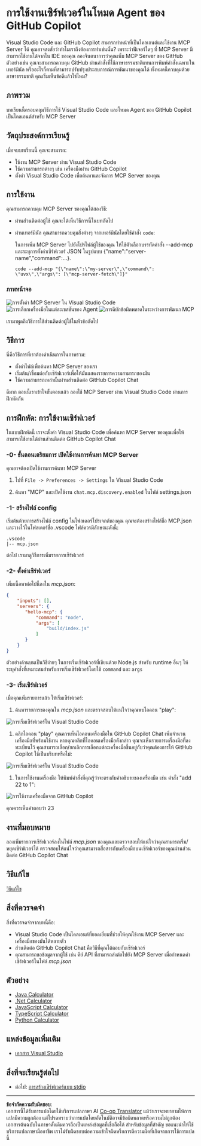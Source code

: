 <!--
CO_OP_TRANSLATOR_METADATA:
{
  "original_hash": "d940b5e0af75e3a3a4d1c3179120d1d9",
  "translation_date": "2025-08-26T17:48:31+00:00",
  "source_file": "03-GettingStarted/04-vscode/README.md",
  "language_code": "th"
}
-->
# การใช้งานเซิร์ฟเวอร์ในโหมด Agent ของ GitHub Copilot

Visual Studio Code และ GitHub Copilot สามารถทำหน้าที่เป็นไคลเอนต์และใช้งาน MCP Server ได้ คุณอาจสงสัยว่าทำไมเราถึงต้องการทำเช่นนั้น? เพราะว่าฟีเจอร์ใดๆ ที่ MCP Server มีสามารถใช้งานได้จากใน IDE ของคุณ ลองจินตนาการว่าคุณเพิ่ม MCP Server ของ GitHub ตัวอย่างเช่น คุณจะสามารถควบคุม GitHub ผ่านคำสั่งที่ใช้ภาษาธรรมชาติแทนการพิมพ์คำสั่งเฉพาะในเทอร์มินัล หรืออะไรก็ตามที่สามารถปรับปรุงประสบการณ์การพัฒนาของคุณได้ ทั้งหมดนี้ควบคุมด้วยภาษาธรรมชาติ คุณเริ่มเห็นข้อดีแล้วใช่ไหม?

## ภาพรวม

บทเรียนนี้ครอบคลุมวิธีการใช้ Visual Studio Code และโหมด Agent ของ GitHub Copilot เป็นไคลเอนต์สำหรับ MCP Server

## วัตถุประสงค์การเรียนรู้

เมื่อจบบทเรียนนี้ คุณจะสามารถ:

- ใช้งาน MCP Server ผ่าน Visual Studio Code
- ใช้ความสามารถต่างๆ เช่น เครื่องมือผ่าน GitHub Copilot
- ตั้งค่า Visual Studio Code เพื่อค้นหาและจัดการ MCP Server ของคุณ

## การใช้งาน

คุณสามารถควบคุม MCP Server ของคุณได้สองวิธี:

- ผ่านส่วนติดต่อผู้ใช้ คุณจะได้เห็นวิธีการนี้ในบทถัดไป
- ผ่านเทอร์มินัล คุณสามารถควบคุมสิ่งต่างๆ จากเทอร์มินัลโดยใช้คำสั่ง `code`:

  ในการเพิ่ม MCP Server ไปยังโปรไฟล์ผู้ใช้ของคุณ ให้ใช้ตัวเลือกบรรทัดคำสั่ง --add-mcp และระบุการตั้งค่าเซิร์ฟเวอร์ JSON ในรูปแบบ {\"name\":\"server-name\",\"command\":...}.

  ```
  code --add-mcp "{\"name\":\"my-server\",\"command\": \"uvx\",\"args\": [\"mcp-server-fetch\"]}"
  ```

### ภาพหน้าจอ

![การตั้งค่า MCP Server ใน Visual Studio Code](../../../../translated_images/chat-mode-agent.729a22473f822216dd1e723aaee1f7d4a2ede571ee0948037a2d9357a63b9d0b.th.png)
![การเลือกเครื่องมือในแต่ละเซสชันของ Agent](../../../../translated_images/agent-mode-select-tools.522c7ba5df0848f8f0d1e439c2e96159431bc620cb39ccf3f5dc611412fd0006.th.png)
![การดีบักข้อผิดพลาดในระหว่างการพัฒนา MCP](../../../../translated_images/mcp-list-servers.fce89eefe3f30032bed8952e110ab9d82fadf043fcfa071f7d40cf93fb1ea9e9.th.png)

เรามาพูดถึงวิธีการใช้ส่วนติดต่อผู้ใช้ในหัวข้อถัดไป

## วิธีการ

นี่คือวิธีการที่เราต้องดำเนินการในภาพรวม:

- ตั้งค่าไฟล์เพื่อค้นหา MCP Server ของเรา
- เริ่มต้น/เชื่อมต่อกับเซิร์ฟเวอร์เพื่อให้มันแสดงรายการความสามารถของมัน
- ใช้ความสามารถเหล่านั้นผ่านส่วนติดต่อ GitHub Copilot Chat

ดีมาก ตอนนี้เราเข้าใจขั้นตอนแล้ว ลองใช้ MCP Server ผ่าน Visual Studio Code ผ่านการฝึกหัดกัน

## การฝึกหัด: การใช้งานเซิร์ฟเวอร์

ในแบบฝึกหัดนี้ เราจะตั้งค่า Visual Studio Code เพื่อค้นหา MCP Server ของคุณเพื่อให้สามารถใช้งานได้ผ่านส่วนติดต่อ GitHub Copilot Chat

### -0- ขั้นตอนเตรียมการ เปิดใช้งานการค้นหา MCP Server

คุณอาจต้องเปิดใช้งานการค้นหา MCP Server

1. ไปที่ `File -> Preferences -> Settings` ใน Visual Studio Code

1. ค้นหา "MCP" และเปิดใช้งาน `chat.mcp.discovery.enabled` ในไฟล์ settings.json

### -1- สร้างไฟล์ config

เริ่มต้นด้วยการสร้างไฟล์ config ในโฟลเดอร์โปรเจกต์ของคุณ คุณจะต้องสร้างไฟล์ชื่อ MCP.json และวางไว้ในโฟลเดอร์ชื่อ .vscode ไฟล์ควรมีลักษณะดังนี้:

```text
.vscode
|-- mcp.json
```

ต่อไป เรามาดูวิธีการเพิ่มรายการเซิร์ฟเวอร์

### -2- ตั้งค่าเซิร์ฟเวอร์

เพิ่มเนื้อหาต่อไปนี้ลงใน *mcp.json*:

```json
{
    "inputs": [],
    "servers": {
       "hello-mcp": {
           "command": "node",
           "args": [
               "build/index.js"
           ]
       }
    }
}
```

ตัวอย่างด้านบนเป็นวิธีง่ายๆ ในการเริ่มเซิร์ฟเวอร์ที่เขียนด้วย Node.js สำหรับ runtime อื่นๆ ให้ระบุคำสั่งที่เหมาะสมสำหรับการเริ่มเซิร์ฟเวอร์โดยใช้ `command` และ `args`

### -3- เริ่มเซิร์ฟเวอร์

เมื่อคุณเพิ่มรายการแล้ว ให้เริ่มเซิร์ฟเวอร์:

1. ค้นหารายการของคุณใน *mcp.json* และตรวจสอบให้แน่ใจว่าคุณพบไอคอน "play":

  ![การเริ่มเซิร์ฟเวอร์ใน Visual Studio Code](../../../../translated_images/vscode-start-server.8e3c986612e3555de47e5b1e37b2f3020457eeb6a206568570fd74a17e3796ad.th.png)  

1. คลิกไอคอน "play" คุณควรเห็นไอคอนเครื่องมือใน GitHub Copilot Chat เพิ่มจำนวนเครื่องมือที่พร้อมใช้งาน หากคุณคลิกที่ไอคอนเครื่องมือดังกล่าว คุณจะเห็นรายการเครื่องมือที่ลงทะเบียนไว้ คุณสามารถเลือก/ยกเลิกการเลือกแต่ละเครื่องมือขึ้นอยู่กับว่าคุณต้องการให้ GitHub Copilot ใช้เป็นบริบทหรือไม่:

  ![การเริ่มเซิร์ฟเวอร์ใน Visual Studio Code](../../../../translated_images/vscode-tool.0b3bbea2fb7d8c26ddf573cad15ef654e55302a323267d8ee6bd742fe7df7fed.th.png)

1. ในการใช้งานเครื่องมือ ให้พิมพ์คำสั่งที่คุณรู้ว่าจะตรงกับคำอธิบายของเครื่องมือ เช่น คำสั่ง "add 22 to 1":

  ![การใช้งานเครื่องมือจาก GitHub Copilot](../../../../translated_images/vscode-agent.d5a0e0b897331060518fe3f13907677ef52b879db98c64d68a38338608f3751e.th.png)

  คุณควรเห็นคำตอบว่า 23

## งานที่มอบหมาย

ลองเพิ่มรายการเซิร์ฟเวอร์ลงในไฟล์ *mcp.json* ของคุณและตรวจสอบให้แน่ใจว่าคุณสามารถเริ่ม/หยุดเซิร์ฟเวอร์ได้ ตรวจสอบให้แน่ใจว่าคุณสามารถสื่อสารกับเครื่องมือบนเซิร์ฟเวอร์ของคุณผ่านส่วนติดต่อ GitHub Copilot Chat

## วิธีแก้ไข

[วิธีแก้ไข](./solution/README.md)

## สิ่งที่ควรจดจำ

สิ่งที่ควรจดจำจากบทนี้คือ:

- Visual Studio Code เป็นไคลเอนต์ที่ยอดเยี่ยมที่ช่วยให้คุณใช้งาน MCP Server และเครื่องมือของมันได้หลายตัว
- ส่วนติดต่อ GitHub Copilot Chat คือวิธีที่คุณโต้ตอบกับเซิร์ฟเวอร์
- คุณสามารถขอข้อมูลจากผู้ใช้ เช่น คีย์ API ที่สามารถส่งต่อไปยัง MCP Server เมื่อกำหนดค่าเซิร์ฟเวอร์ในไฟล์ *mcp.json*

## ตัวอย่าง

- [Java Calculator](../samples/java/calculator/README.md)
- [.Net Calculator](../../../../03-GettingStarted/samples/csharp)
- [JavaScript Calculator](../samples/javascript/README.md)
- [TypeScript Calculator](../samples/typescript/README.md)
- [Python Calculator](../../../../03-GettingStarted/samples/python)

## แหล่งข้อมูลเพิ่มเติม

- [เอกสาร Visual Studio](https://code.visualstudio.com/docs/copilot/chat/mcp-servers)

## สิ่งที่จะเรียนรู้ต่อไป

- ต่อไป: [การสร้างเซิร์ฟเวอร์แบบ stdio](../05-stdio-server/README.md)

---

**ข้อจำกัดความรับผิดชอบ**:  
เอกสารนี้ได้รับการแปลโดยใช้บริการแปลภาษา AI [Co-op Translator](https://github.com/Azure/co-op-translator) แม้ว่าเราจะพยายามให้การแปลมีความถูกต้อง แต่โปรดทราบว่าการแปลโดยอัตโนมัติอาจมีข้อผิดพลาดหรือความไม่ถูกต้อง เอกสารต้นฉบับในภาษาดั้งเดิมควรถือเป็นแหล่งข้อมูลที่เชื่อถือได้ สำหรับข้อมูลที่สำคัญ ขอแนะนำให้ใช้บริการแปลภาษามืออาชีพ เราไม่รับผิดชอบต่อความเข้าใจผิดหรือการตีความผิดที่เกิดจากการใช้การแปลนี้